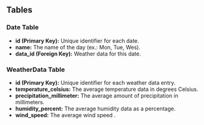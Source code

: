 ## Tables

### Date Table
- **id (Primary Key):** Unique identifier for each date.
- **name:** The name of the day (ex.: Mon, Tue, Wes).
- **data_id (Foreign Key):** Weather data for this date.

### WeatherData Table
- **id (Primary Key):** Unique identifier for each weather data entry.
- **temperature_celsius:** The average temperature data in degrees Celsius.
- **precipitation_millimeter:** The average amount of precipitation in millimeters.
- **humidity_percent:** The average humidity data as a percentage.
- **wind_speed:** The average wind speed .
